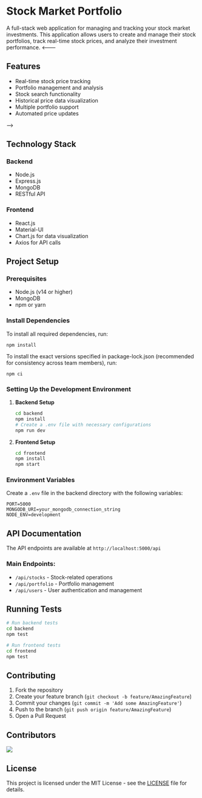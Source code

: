 # Stock Market Portfolio

A full-stack web application for managing and tracking your stock market investments. This application allows users to create and manage their stock portfolios, track real-time stock prices, and analyze their investment performance.
<---
## Features

- Real-time stock price tracking
- Portfolio management and analysis
- Stock search functionality
- Historical price data visualization
- Multiple portfolio support
- Automated price updates

-->

## Technology Stack

### Backend
- Node.js
- Express.js
- MongoDB
- RESTful API

### Frontend
- React.js
- Material-UI
- Chart.js for data visualization
- Axios for API calls

## Project Setup

### Prerequisites
- Node.js (v14 or higher)
- MongoDB
- npm or yarn

### Install Dependencies

To install all required dependencies, run:

```
npm install
```

To install the exact versions specified in package-lock.json (recommended for consistency across team members), run:

```
npm ci
```

### Setting Up the Development Environment

1. **Backend Setup**
   ```bash
   cd backend
   npm install
   # Create a .env file with necessary configurations
   npm run dev
   ```

2. **Frontend Setup**
   ```bash
   cd frontend
   npm install
   npm start
   ```

### Environment Variables

Create a `.env` file in the backend directory with the following variables:
```
PORT=5000
MONGODB_URI=your_mongodb_connection_string
NODE_ENV=development
```

## API Documentation

The API endpoints are available at `http://localhost:5000/api`

### Main Endpoints:
- `/api/stocks` - Stock-related operations
- `/api/portfolio` - Portfolio management
- `/api/users` - User authentication and management

## Running Tests

```bash
# Run backend tests
cd backend
npm test

# Run frontend tests
cd frontend
npm test
```

## Contributing

1. Fork the repository
2. Create your feature branch (`git checkout -b feature/AmazingFeature`)
3. Commit your changes (`git commit -m 'Add some AmazingFeature'`)
4. Push to the branch (`git push origin feature/AmazingFeature`)
5. Open a Pull Request

## Contributors

<a href="https://github.com/Slncsmr/Stock-Market-Portfolio/graphs/contributors">
  <img src="https://contrib.rocks/image?repo=Slncsmr/Stock-Market-Portfolio" />
</a>

## License

This project is licensed under the MIT License - see the [LICENSE](LICENSE) file for details.